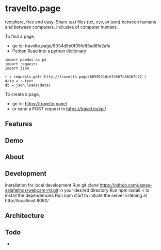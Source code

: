 # travelto.page

textshare, free and easy. Share text files (txt, csv, or json) between humans and between computers. Inclusive of computer humans.

To find a page,

- go to: travelto.page/6054d9e0f05fd83ad8fe2afe
- Python
Read into a python dictionary
```
import pandas as pd 
import requests
import json

r = requests.get('http://travelto.page/60550510c6f4667c882b7c72')
data = r.text
db = json.loads(data)
```

To create a page,

- go to: https://travelto.page/
- or send a POST request to https://travel.to/api/




## Features

## Demo

## About

## Development

Installation for local development
Run git clone https://github.com/james-salafatinos/webcam-ml.git in your desired directory
Run npm install -i to install the dependencies
Run npm start to initiate the server listening at http://localhost:8080/

## Architecture

## Todo

-
